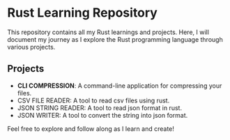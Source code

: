 # Rust Learning Repository

This repository contains all my Rust learnings and projects. Here, I will document my journey as I explore the Rust programming language through various projects.

## Projects

- **CLI COMPRESSION**: A command-line application for compressing your files.
- CSV FILE READER: A tool to read csv files using rust.
- JSON STRING READER: A tool to read json format in rust.
- JSON WRITER: A tool to convert the string into json format.

Feel free to explore and follow along as I learn and create!
